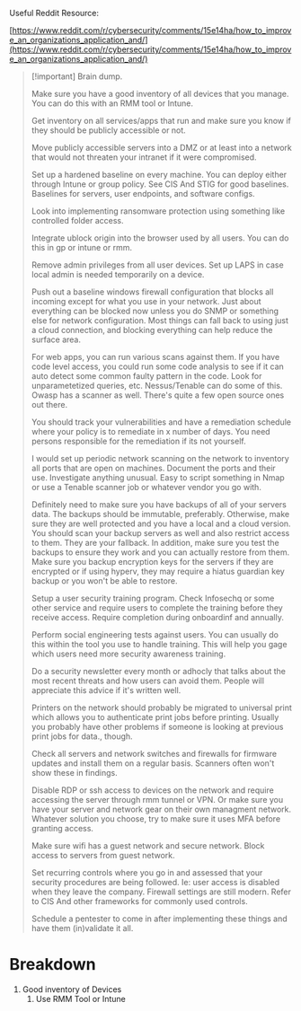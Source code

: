 Useful Reddit Resource:

[https://www.reddit.com/r/cybersecurity/comments/15e14ha/how_to_improve_an_organizations_application_and/](https://www.reddit.com/r/cybersecurity/comments/15e14ha/how_to_improve_an_organizations_application_and/)

> [!important] Brain dump.
> 
> Make sure you have a good inventory of all devices that you manage. You can do this with an RMM tool or Intune.
> 
> Get inventory on all services/apps that run and make sure you know if they should be publicly accessible or not.
> 
> Move publicly accessible servers into a DMZ or at least into a network that would not threaten your intranet if it were compromised.
> 
> Set up a hardened baseline on every machine. You can deploy either through Intune or group policy. See CIS And STIG for good baselines. Baselines for servers, user endpoints, and software configs.
> 
> Look into implementing ransomware protection using something like controlled folder access.
> 
> Integrate ublock origin into the browser used by all users. You can do this in gp or intune or rmm.
> 
> Remove admin privileges from all user devices. Set up LAPS in case local admin is needed temporarily on a device.
> 
> Push out a baseline windows firewall configuration that blocks all incoming except for what you use in your network. Just about everything can be blocked now unless you do SNMP or something else for network configuration. Most things can fall back to using just a cloud connection, and blocking everything can help reduce the surface area.
> 
> For web apps, you can run various scans against them. If you have code level access, you could run some code analysis to see if it can auto detect some common faulty pattern in the code. Look for unparametetized queries, etc. Nessus/Tenable can do some of this. Owasp has a scanner as well. There's quite a few open source ones out there.
> 
> You should track your vulnerabilities and have a remediation schedule where your policy is to remediate in x number of days. You need persons responsible for the remediation if its not yourself.
> 
> I would set up periodic network scanning on the network to inventory all ports that are open on machines. Document the ports and their use. Investigate anything unusual. Easy to script something in Nmap or use a Tenable scanner job or whatever vendor you go with.
> 
> Definitely need to make sure you have backups of all of your servers data. The backups should be immutable, preferably. Otherwise, make sure they are well protected and you have a local and a cloud version. You should scan your backup servers as well and also restrict access to them. They are your fallback. In addition, make sure you test the backups to ensure they work and you can actually restore from them. Make sure you backup encryption keys for the servers if they are encrypted or if using hyperv, they may require a hiatus guardian key backup or you won't be able to restore.
> 
> Setup a user security training program. Check Infosechq or some other service and require users to complete the training before they receive access. Require completion during onboardinf and annually.
> 
> Perform social engineering tests against users. You can usually do this within the tool you use to handle training. This will help you gage which users need more security awareness training.
> 
> Do a security newsletter every month or adhocly that talks about the most recent threats and how users can avoid them. People will appreciate this advice if it's written well.
> 
> Printers on the network should probably be migrated to universal print which allows you to authenticate print jobs before printing. Usually you probably have other problems if someone is looking at previous print jobs for data., though.
> 
> Check all servers and network switches and firewalls for firmware updates and install them on a regular basis. Scanners often won't show these in findings.
> 
> Disable RDP or ssh access to devices on the network and require accessing the server through rmm tunnel or VPN. Or make sure you have your server and network gear on their own managment network. Whatever solution you choose, try to make sure it uses MFA before granting access.
> 
> Make sure wifi has a guest network and secure network. Block access to servers from guest network.
> 
> Set recurring controls where you go in and assessed that your security procedures are being followed. Ie: user access is disabled when they leave the company. Firewall settings are still modern. Refer to CIS And other frameworks for commonly used controls.
> 
> Schedule a pentester to come in after implementing these things and have them (in)validate it all.

# Breakdown

1. Good inventory of Devices
    1. Use RMM Tool or Intune